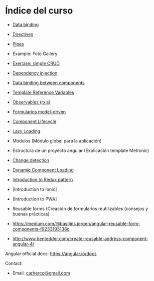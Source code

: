 # Índice del curso

- [Data binding](data-binding.md)
- [Directives](directives.md)
- [Pipes](pipes.md)
- Example: Foto Gallery
- [Exercise: simple CRUD](ejemplo-crud-basico.md)
- [Dependency injection](inyeccion-dependencias.md)
- [Data binding between components](input-binding.md)
- [Template Reference Variables](template-reference-variables.md)
- [Observables (rxjs)](observables.md)
- [Formularios model-driven](forms-model-driven.md)
- [Component Lifecycle](lifecycle.md)
- [Lazy Loading](lazy-loading.md)
- Módulos (Módulo global para la aplicación)
- Estructura de un proyecto angular (Explicación template Metronic)
- [Change detection](deteccion-cambios.md)
- [Dynamic Component Loading](dynamic-components.md)
- [Introduction to Redux pattern](redux.md)
- [Introduction to Ionic]
- [Introduction to PWA]
- Reusable forms (Creación de formularios reutilizables (consejos y buenas prácticas)

- https://medium.com/@bastijns.jeroen/angular-reusable-form-components-f9233193138c
- http://www.bentedder.com/create-reusable-address-component-angular-4/




Angular official docs: https://angular.io/docs

Contact:

- Email: carherco@gmail.com